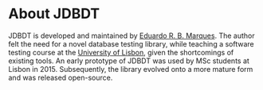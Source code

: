 
# About JDBDT

JDBDT is developed and maintained by [Eduardo R. B. Marques](http://www.dcc.fc.up.pt/~edrdo).
The author felt the need for a novel database testing library, while  teaching 
a software testing course at the [University of Lisbon](http://www.di.fc.ul.pt), 
given the shortcomings of existing tools. 
An early prototype of JDBDT was used by MSc students at Lisbon in 2015. Subsequently, the library evolved onto a more mature form and was released open-source.



